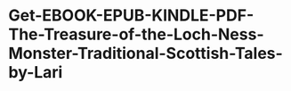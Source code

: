 # Get-EBOOK-EPUB-KINDLE-PDF-The-Treasure-of-the-Loch-Ness-Monster-Traditional-Scottish-Tales-by-Lari